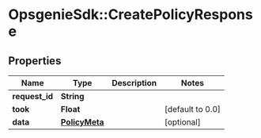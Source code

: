 # OpsgenieSdk::CreatePolicyResponse

## Properties
Name | Type | Description | Notes
------------ | ------------- | ------------- | -------------
**request_id** | **String** |  | 
**took** | **Float** |  | [default to 0.0]
**data** | [**PolicyMeta**](PolicyMeta.md) |  | [optional] 


